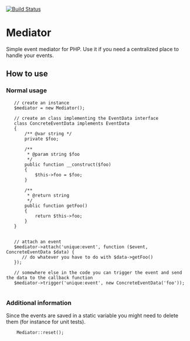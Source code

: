 [![Build Status](https://travis-ci.org/messyOne/mediator.svg?branch=master)](https://travis-ci.org/messyOne/Mediator)

# Mediator
Simple event mediator for PHP. Use it if you need a centralized place to handle your events. 

## How to use
### Normal usage
```
   // create an instance
   $mediator = new Mediator();
   
   // create an class implementing the EventData interface
   class ConcreteEventData implements EventData
   {
       /** @var string */
       private $foo;
   
       /**
        * @param string $foo
        */
       public function __construct($foo)
       {
           $this->foo = $foo;
       }
   
       /**
        * @return string
        */
       public function getFoo()
       {
           return $this->foo;
       }
   }

   
   // attach an event
   $mediator->attach('unique:event', function ($event, ConcreteEventData $data) {
      // do whatever you have to do with $data->getFoo()
   });
   
   // somewhere else in the code you can trigger the event and send the data to the callback function
   $mediator->trigger('unique:event', new ConcreteEventData('foo'));
   
```
### Additional information
Since the events are saved in a static variable you might need to delete them (for instance for unit tests).
```
    Mediator::reset();
```

